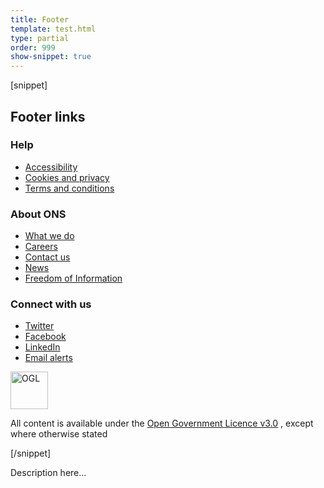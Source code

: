 ```yaml
---
title: Footer
template: test.html
type: partial
order: 999
show-snippet: true
---
```

[snippet]
<footer class="print--hide">
    <h2 class="visuallyhidden">Footer links</h2>
        <div class="footer">
            <div class="wrapper">
                <nav>
                    <div class="footer-nav col-wrap">
                        <div class="col col--lg-one-third col--md-one-third">
                            <h3 class="footer-nav__heading">Help</h3>
                            <ul class="footer-nav__list">
                                <li class="footer-nav__item">
                                    <a href="/help/accessibility">Accessibility</a>
                                </li>
                                <li class="footer-nav__item">
                                    <a href="/help/cookiesandprivacy">Cookies and privacy</a>
                                </li>
                                <li class="footer-nav__item">
                                    <a href="/help/termsandconditions">Terms and conditions</a>
                                </li>
                            </ul>
                        </div>
                        <div class="col col--lg-one-third col--md-one-third">
                            <h3 class="footer-nav__heading">About ONS</h3>
                            <ul class="footer-nav__list">
                                <li class="footer-nav__item">
                                    <a href="/aboutus/whatwedo">What we do</a>
                                </li>
                                <li class="footer-nav__item">
                                    <a href="/aboutus/careers">Careers</a>
                                </li>
                                <li class="footer-nav__item">
                                    <a href="/aboutus/contactus">Contact us</a>
                                </li>
                                <li class="footer-nav__item">
                                    <a href="/news">News</a>
                                </li>
                                <li class="footer-nav__item">
                                    <a href="/aboutus/transparencyandgovernance/freedomofinformationfoi">Freedom of Information</a>
                                </li>
                            </ul>
                        </div>
                        <div class="col col--lg-one-third col--md-one-third">
                            <h3 class="footer-nav__heading">Connect with us</h3>
                            <ul class="footer-nav__list">
                                <li class="footer-nav__item">
                                    <a href="https://twitter.com/ONS" class="icon--hide">Twitter</a>
                                </li>
                                <li class="footer-nav__item">
                                    <a href="https://www.facebook.com/ONS" class="icon--hide">Facebook</a>
                                </li>
                                <li class="footer-nav__item">
                                    <a href="https://www.linkedin.com/company/office-for-national-statistics" class="icon--hide">LinkedIn</a>
                                </li>
                                <li class="footer-nav__item">
                                    <a href="https://public.govdelivery.com/accounts/UKONS/subscribers/new" class="icon--hide">Email alerts</a>
                                </li>
                            </ul>
                        </div>
                    </div>
                </nav>
            </div>
            <div class="wrapper">
                <div class="footer-license">
                    <img class="footer-license__img" alt="OGL" width="60" src="https://www.ons.gov.uk/img/ogl.png">
                    <p class="footer-license__text margin-left-sm--0">
                        All content is available under the <a class="icon--hide" href="http://www.nationalarchives.gov.uk/doc/open-government-licence/version/3/">Open Government Licence v3.0</a> <span class="icon icon-external--light-small"></span>, except where otherwise stated
                </p>
            </div>
        </div>
    </div>
 </footer>
[/snippet]

Description here...